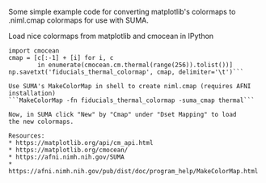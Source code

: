 Some simple example code for converting matplotlib's colormaps to
.niml.cmap colormaps for use with SUMA.

Load nice colormaps from matplotlib and cmocean in IPython
```from matplotlib import cm
import cmocean
cmap = [c[:-1] + [i] for i, c
        in enumerate(cmocean.cm.thermal(range(256)).tolist())]
np.savetxt('fiducials_thermal_colormap', cmap, delimiter='\t')```

Use SUMA's MakeColorMap in shell to create niml.cmap (requires AFNI installation)
```MakeColorMap -fn fiducials_thermal_colormap -suma_cmap thermal```

Now, in SUMA click "New" by "Cmap" under "Dset Mapping" to load 
the new colormaps.

Resources:
* https://matplotlib.org/api/cm_api.html
* https://matplotlib.org/cmocean/
* https://afni.nimh.nih.gov/SUMA
* https://afni.nimh.nih.gov/pub/dist/doc/program_help/MakeColorMap.html
